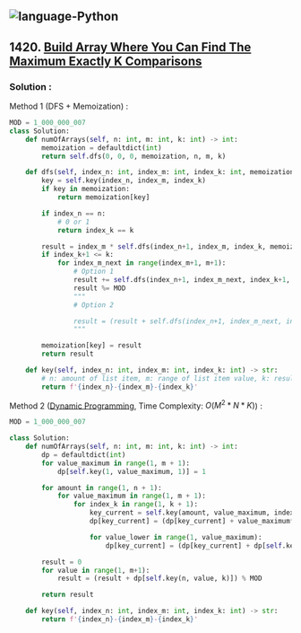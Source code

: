 ![language-Python](https://img.shields.io/badge/Python-ffd43b?style=for-the-badge&logo=PYTHON)
---

## 1420. [Build Array Where You Can Find The Maximum Exactly K Comparisons](https://leetcode.com/problems/build-array-where-you-can-find-the-maximum-exactly-k-comparisons)

### Solution :

Method 1 (DFS + Memoization) :
```python
MOD = 1_000_000_007
class Solution:
    def numOfArrays(self, n: int, m: int, k: int) -> int:
        memoization = defaultdict(int)
        return self.dfs(0, 0, 0, memoization, n, m, k)

    def dfs(self, index_n: int, index_m: int, index_k: int, memoization: Dict[str, int], n: int, m: int, k: int) -> int:
        key = self.key(index_n, index_m, index_k)
        if key in memoization:
            return memoization[key]

        if index_n == n:
            # 0 or 1
            return index_k == k

        result = index_m * self.dfs(index_n+1, index_m, index_k, memoization, n, m, k) % MOD
        if index_k+1 <= k:
            for index_m_next in range(index_m+1, m+1):
                # Option 1
                result += self.dfs(index_n+1, index_m_next, index_k+1, memoization, n, m, k)
                result %= MOD
                """
                # Option 2

                result = (result + self.dfs(index_n+1, index_m_next, index_k+1, memoization, n, m, k)) % MOD
                """

        memoization[key] = result
        return result

    def key(self, index_n: int, index_m: int, index_k: int) -> str:
        # n: amount of list item, m: range of list item value, k: result of execution by using function in the problem description
        return f'{index_n}-{index_m}-{index_k}'
```

Method 2 ([Dynamic Programming](https://leetcode.com/problems/build-array-where-you-can-find-the-maximum-exactly-k-comparisons/?envType=daily-question&envId=2023-10-07), Time Complexity: $O(M^2*N*K)$) :
```python
MOD = 1_000_000_007

class Solution:
    def numOfArrays(self, n: int, m: int, k: int) -> int:
        dp = defaultdict(int)
        for value_maximum in range(1, m + 1):
            dp[self.key(1, value_maximum, 1)] = 1

        for amount in range(1, n + 1):
            for value_maximum in range(1, m + 1):
                for index_k in range(1, k + 1):
                    key_current = self.key(amount, value_maximum, index_k)
                    dp[key_current] = (dp[key_current] + value_maximum*dp[self.key(amount-1, value_maximum, index_k)]) % MOD

                    for value_lower in range(1, value_maximum):
                        dp[key_current] = (dp[key_current] + dp[self.key(amount-1, value_lower, index_k-1)]) % MOD

        result = 0
        for value in range(1, m+1):
            result = (result + dp[self.key(n, value, k)]) % MOD

        return result

    def key(self, index_n: int, index_m: int, index_k: int) -> str:
        return f'{index_n}-{index_m}-{index_k}'
```
